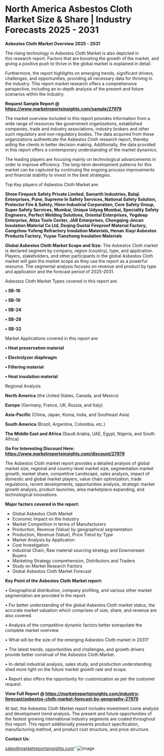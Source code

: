 # North America Asbestos Cloth Market Size & Share | Industry Forecasts 2025 - 2031

<Strong> Asbestos Cloth Market Overview 2025 - 2031</strong>

The rising technology in Asbestos Cloth Market is also depicted in this research report. Factors that are boosting the growth of the market, and giving a positive push to thrive in the global market is explained in detail.

Furthermore, the report highlights on emerging trends, significant drivers, challenges, and opportunities, providing all necessary data for thriving in the industry. This report market research offers a comprehensive perspective, including an in-depth analysis of the present and future scenarios within the industry.

<strong>Request Sample Report @ <a href=https://www.marketreportsinsights.com/sample/27979>https://www.marketreportsinsights.com/sample/27979</a></strong>

The market overview included in this report provides information from a wide range of resources like government organizations, established companies, trade and industry associations, industry brokers and other such regulatory and non-regulatory bodies. The data acquired from these organizations authenticate the Asbestos Cloth research report, thereby aiding the clients in better decision making. Additionally, the data provided in this report offers a contemporary understanding of the market dynamics.

The leading players are focusing mainly on technological advancements in order to improve efficiency. The long-term development patterns for this market can be captured by continuing the ongoing process improvements and financial stability to invest in the best strategies.

Top Key players of Asbestos Cloth Market are:

<strong>Shree Firepack Safety Private Limited, Samarth Industries, Balaji Enterprises, Pune, Supreme In Safety Services, National Safety Solution, Protector Fire & Safety, Hiren Industrial Corporation, Core Safety Group, Super Safety Services, Mumbai, Unique Udyog Mumbai, Speciality Safety Engineers, Perfect Welding Solutions, Oriental Enterprises, Yogdeep Enterprise, Atlas Tools Center, JAB Enterprises, Chongqing Jincan Insulation Material Co Ltd, Deqing Guotai Fireproof Material Factory, Cangzhou Yufeng Refractory Insulation Materials, Henan Xiayi Asbestos Products Factory, Yuyao Tianzhong Insulation Materials</strong>

<strong><b>Global Asbestos Cloth Market Scope and Size:</b></strong>
The Asbestos Cloth market is declared segment by company, region (country), type, and application. Players, stakeholders, and other participants in the global Asbestos Cloth market will gain the market scope as they use the report as a powerful resource. The segmental analysis focuses on revenue and product by type and application and the forecast period of 2025-2031.

Asbestos Cloth Market Types covered in this report are:

<strong>• SB-16

• SB-19

• SB-24

• SB-28

• SB-32</strong>

Market Applications covered in this report are:

<strong>• Heat preservation material

• Electrolyzer diaphragm

• Filtering material

• Heat insulation material</strong> 

Regional Analysis

<strong>North America</strong> (the United States, Canada, and Mexico)

<strong>Europe</strong> (Germany, France, UK, Russia, and Italy)

<strong>Asia-Pacific</strong> (China, Japan, Korea, India, and Southeast Asia)

<strong>South America</strong> (Brazil, Argentina, Colombia, etc.)

<strong>The Middle East and Africa</strong> (Saudi Arabia, UAE, Egypt, Nigeria, and South Africa)

<strong>Go For Interesting Discount Here: <a href=https://www.marketreportsinsights.com/discount/27979>https://www.marketreportsinsights.com/discount/27979</a></strong>

The Asbestos Cloth market report provides a detailed analysis of global market size, regional and country-level market size, segmentation market growth, market share, competitive Landscape, sales analysis, impact of domestic and global market players, value chain optimization, trade regulations, recent developments, opportunities analysis, strategic market growth analysis, product launches, area marketplace expanding, and technological innovations.

<strong><b>Major factors covered in the report:</b></strong>
<ul>
  <li>Global Asbestos Cloth Market </li>
  <li>Economic Impact on the Industry</li>
  <li>Market Competition in terms of Manufacturers</li>
  <li>Production, Revenue (Value) by geographical segmentation</li>
  <li>Production, Revenue (Value), Price Trend by Type</li>
  <li>Market Analysis by Application</li>
  <li>Cost Investigation</li>
  <li>Industrial Chain, Raw material sourcing strategy and Downstream Buyers</li>
  <li>Marketing Strategy comprehension, Distributors and Traders</li>
  <li>Study on Market Research Factors</li>
  <li>Global Asbestos Cloth Market Forecast</li>
</ul>

<strong><b>Key Point of the Asbestos Cloth Market report:</b></strong>

• Geographical distribution, company profiling, and various other market segmentation are provided in the report.

• For better understanding of the global Asbestos Cloth market status, the accurate market valuation which comprises of size, share, and revenue are also covered.

• Analysis of the competitive dynamic factors better extrapolate the complete market overview

• What will be the size of the emerging Asbestos Cloth market in 2031?

• The latest trends, opportunities and challenges, and growth drivers provide better construal of the Asbestos Cloth Market.

• In-detail industrial analysis, sales study, and production understanding shed more light on the future market growth rate and scope.

• Report also offers the opportunity for customization as per the customer request.

<strong><b>View Full Report @ <a href=https://marketreportsinsights.com/industry-forecast/asbestos-cloth-market-forecast-by-geography-27979>https://marketreportsinsights.com/industry-forecast/asbestos-cloth-market-forecast-by-geography-27979</a></b></strong>


At last, the Asbestos Cloth Market report includes investment come analysis and development trend analysis. The present and future opportunities of the fastest growing international industry segments are coated throughout this report. This report additionally presents product specification, manufacturing method, and product cost structure, and price structure.

<strong>Contact Us:</strong>

sales@marketreportsinsights.com"
![image](https://github.com/user-attachments/assets/6edc5e8c-5a43-4ddb-8ef6-d9c2b02413b4)
